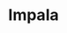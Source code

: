 ---
git: https://github.com/apache/impala
logohandle: apache_impala
sort: impala
tags:
- apache
- database
title: Impala
twitter: https://x.com/ApacheImpala
website: https://impala.apache.org/
---